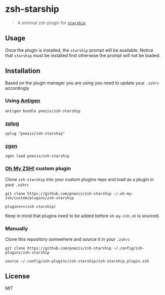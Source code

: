 # zsh-starship

> A minimal zsh plugin for [`starship`](https://starship.rs/).

## Usage

Once the plugin is installed, the `starship` prompt will be available. Notice
that `starship` must be installed first otherwise the prompt will not be
loaded.

## Installation

Based on the plugin manager you are using you need to update your `.zshrc`
accordingly

### Using [Antigen](https://github.com/zsh-users/antigen)

```
antigen bundle pnezis/zsh-starship
```

### [zplug](https://github.com/b4b4r07/zplug)

```
zplug "pnezis/zsh-starship"
```

### [zgen](https://github.com/tarjoilija/zgen)

```
zgen load pnezis/zsh-starship
```

### [Oh My ZSH!](https://github.com/robbyrussell/oh-my-zsh) custom plugin

Clone `zsh-starship` into your custom plugins repo and load as a plugin in your
`.zshrc`

```shell
git clone https://github.com/pnezis/zsh-starship ~/.oh-my-zsh/custom/plugins/zsh-starship
```

```
plugins+=(zsh-starship)
```

Keep in mind that plugins need to be added before `oh-my-zsh.sh` is sourced.

### Manually

Clone this repository somewhere and source it in your `.zshrc`

```shell
git clone https://github.com/pnezis/zsh-starship ~/.config/zsh-plugins/zsh-starship
```

```
source ~/.config/zsh-plugins/zsh-starship/zsh-starship.plugin.zsh
```

## License

MIT
